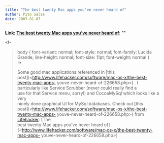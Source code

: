 ```yaml
---
title: "The best twenty Mac apps you’ve never heard of"
author: Pito Salas
date: 2007-01-07
---
```


**Link: [The best twenty Mac apps you’ve never heard of](None):** ""

<!-  
>  body { font-variant: normal; font-style: normal; font-family: Lucida
> Grande; line-height: normal; font-size: 11pt; font-weight: normal }  
>  ->
>
> Some good mac applications referenced in [this  
> post](<http://www.lifehacker.com/software/mac-os-x/the-best-twenty-mac-apps-
> youve-never-heard-of-226658.php>) . I particularly like Service Scrubber
> (never could really find a  
> use for that Service menu, sorry!) and CocoaMySql which looks like a very  
> nicely done graphical UI for MySql databases. Check out [this  
> post](<http://www.lifehacker.com/software/mac-os-x/the-best-twenty-mac-apps-
> youve-never-heard-of-226658.php>) from
> [Lifehacker](<http://www.lifehacker.com>): [The  
> best twenty Mac apps you've never heard
> of](<http://www.lifehacker.com/software/mac-os-x/the-best-twenty-mac-apps-
> youve-never-heard-of-226658.php>)


